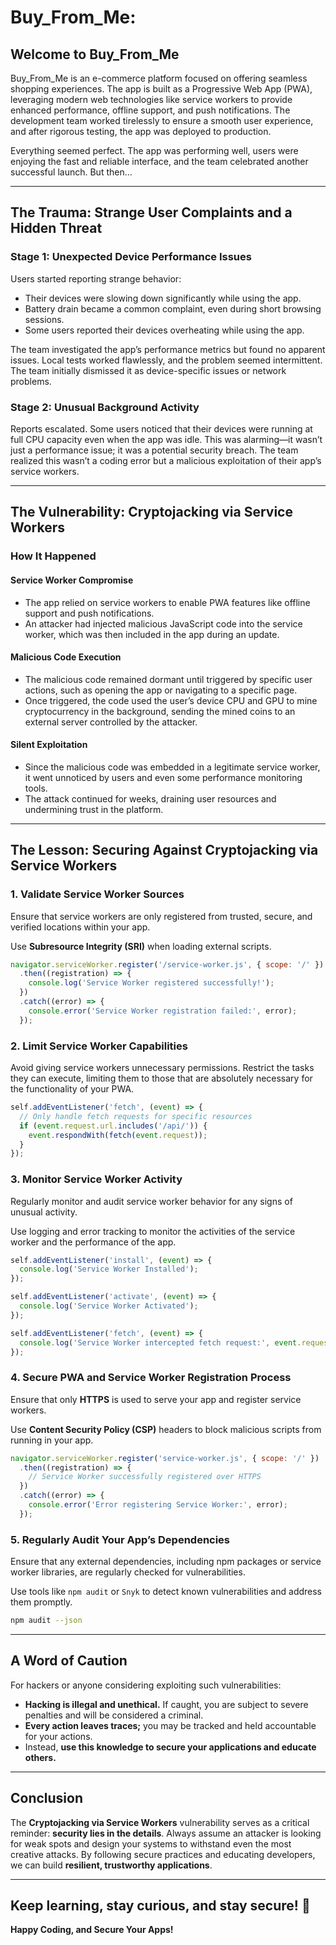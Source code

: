 # Buy_From_Me: 

## Welcome to Buy_From_Me

Buy_From_Me is an e-commerce platform focused on offering seamless shopping experiences. The app is built as a Progressive Web App (PWA), leveraging modern web technologies like service workers to provide enhanced performance, offline support, and push notifications. The development team worked tirelessly to ensure a smooth user experience, and after rigorous testing, the app was deployed to production.

Everything seemed perfect. The app was performing well, users were enjoying the fast and reliable interface, and the team celebrated another successful launch. But then...

---

## The Trauma: Strange User Complaints and a Hidden Threat

### Stage 1: Unexpected Device Performance Issues
Users started reporting strange behavior:

- Their devices were slowing down significantly while using the app.
- Battery drain became a common complaint, even during short browsing sessions.
- Some users reported their devices overheating while using the app.

The team investigated the app’s performance metrics but found no apparent issues. Local tests worked flawlessly, and the problem seemed intermittent. The team initially dismissed it as device-specific issues or network problems.

### Stage 2: Unusual Background Activity
Reports escalated. Some users noticed that their devices were running at full CPU capacity even when the app was idle. This was alarming—it wasn’t just a performance issue; it was a potential security breach. The team realized this wasn’t a coding error but a malicious exploitation of their app’s service workers.

---

## The Vulnerability: Cryptojacking via Service Workers

### How It Happened

#### **Service Worker Compromise**
- The app relied on service workers to enable PWA features like offline support and push notifications.
- An attacker had injected malicious JavaScript code into the service worker, which was then included in the app during an update.

#### **Malicious Code Execution**
- The malicious code remained dormant until triggered by specific user actions, such as opening the app or navigating to a specific page.
- Once triggered, the code used the user’s device CPU and GPU to mine cryptocurrency in the background, sending the mined coins to an external server controlled by the attacker.

#### **Silent Exploitation**
- Since the malicious code was embedded in a legitimate service worker, it went unnoticed by users and even some performance monitoring tools.
- The attack continued for weeks, draining user resources and undermining trust in the platform.

---

## The Lesson: Securing Against Cryptojacking via Service Workers

### **1. Validate Service Worker Sources**
Ensure that service workers are only registered from trusted, secure, and verified locations within your app.

Use **Subresource Integrity (SRI)** when loading external scripts.

```javascript
navigator.serviceWorker.register('/service-worker.js', { scope: '/' })
  .then((registration) => {
    console.log('Service Worker registered successfully!');
  })
  .catch((error) => {
    console.error('Service Worker registration failed:', error);
  });
```

### **2. Limit Service Worker Capabilities**
Avoid giving service workers unnecessary permissions. Restrict the tasks they can execute, limiting them to those that are absolutely necessary for the functionality of your PWA.

```javascript
self.addEventListener('fetch', (event) => {
  // Only handle fetch requests for specific resources
  if (event.request.url.includes('/api/')) {
    event.respondWith(fetch(event.request));
  }
});
```

### **3. Monitor Service Worker Activity**
Regularly monitor and audit service worker behavior for any signs of unusual activity.

Use logging and error tracking to monitor the activities of the service worker and the performance of the app.

```javascript
self.addEventListener('install', (event) => {
  console.log('Service Worker Installed');
});

self.addEventListener('activate', (event) => {
  console.log('Service Worker Activated');
});

self.addEventListener('fetch', (event) => {
  console.log('Service Worker intercepted fetch request:', event.request);
});
```

### **4. Secure PWA and Service Worker Registration Process**
Ensure that only **HTTPS** is used to serve your app and register service workers.

Use **Content Security Policy (CSP)** headers to block malicious scripts from running in your app.

```javascript
navigator.serviceWorker.register('service-worker.js', { scope: '/' })
  .then((registration) => {
    // Service Worker successfully registered over HTTPS
  })
  .catch((error) => {
    console.error('Error registering Service Worker:', error);
  });
```

### **5. Regularly Audit Your App’s Dependencies**
Ensure that any external dependencies, including npm packages or service worker libraries, are regularly checked for vulnerabilities.

Use tools like `npm audit` or `Snyk` to detect known vulnerabilities and address them promptly.

```bash
npm audit --json
```

---

## A Word of Caution

For hackers or anyone considering exploiting such vulnerabilities:

- **Hacking is illegal and unethical.** If caught, you are subject to severe penalties and will be considered a criminal.
- **Every action leaves traces;** you may be tracked and held accountable for your actions.
- Instead, **use this knowledge to secure your applications and educate others.**

---

## Conclusion

The **Cryptojacking via Service Workers** vulnerability serves as a critical reminder: **security lies in the details**. Always assume an attacker is looking for weak spots and design your systems to withstand even the most creative attacks. By following secure practices and educating developers, we can build **resilient, trustworthy applications**.

---

## Keep learning, stay curious, and stay secure! 🚀

**Happy Coding, and Secure Your Apps!**
